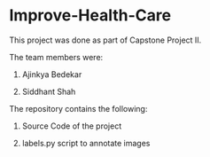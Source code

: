 # Improve-Health-Care

This project was done as part of Capstone Project II.

The team members were:

1. Ajinkya Bedekar

2. Siddhant Shah

The repository contains the following:

1. Source Code of the project

2. labels.py script to annotate images